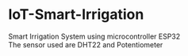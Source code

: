# IoT-Smart-Irrigation
Smart Irrigation System using microcontroller ESP32  
The sensor used are DHT22 and Potentiometer  
